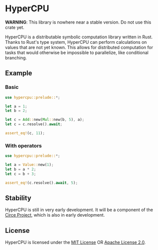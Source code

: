 # HyperCPU

**WARNING**: This library is nowhere near a stable version. Do not use this crate yet.

HyperCPU is a distributable symbolic computation library written in Rust. Thanks to Rust's type system, HyperCPU can perform calculations on values that are not yet known. This allows for distributed computation for tasks that would otherwise be impossible to parallelize, like conditional branching.

## Example

### Basic

```rust
use hypercpu::prelude::*;

let a = 1;
let b = 2;

let c = Add::new(Mul::new(b, 5), a);
let c = c.resolve().await;

assert_eq!(c, 11);
```

### With operators

```rust
use hypercpu::prelude::*;

let a = Value::new(1);
let b = a * 2;
let c = b + 3;

assert_eq!(c.resolve().await, 5);
```

## Stability

HyperCPU is still in very early development. It will be a component of the [Circe Project](https://github.com/carlosskii/circe), which is also in early development.

## License

HyperCPU is licensed under the [MIT License](./LICENSE-MIT) OR [Apache License 2.0](./LICENSE-APACHE).